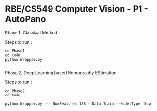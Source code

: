 # RBE/CS549 Computer Vision - P1 - AutoPano



Phase 1. Classical Method

Steps to run :
```
cd Phase1 
cd Code
python Wrapper.py


```
Phase 2. Deep Learning based Homography EStimation

Steps to run :
```
cd Phase2
cd Code

python Wrapper.py ----NumFeatures 128 --Data Train --ModelType 'Sup'

```





